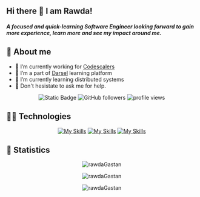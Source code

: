 ## Hi there 👋 I am Rawda!

##### A focused and quick-learning Software Engineer looking forward to gain more experience, learn more and see my impact around me.

## 💁 About me
- 🔭 I’m currently working for [Codescalers](https://www.linkedin.com/company/codescalers-egypt/)
- 👯 I’m a part of [Darsel](https://www.linkedin.com/company/darsel/) learning platform
- 🌱 I’m currently learning distributed systems
- 💬 Don't hesistate to ask me for help.

<div align="center">

![Static Badge](https://img.shields.io/badge/rawda-linkedin?style=flat-square&logo=Linkedin&logoColor=white&color=blue&link=https%3A%2F%2Fwww.linkedin.com%2Fin%2Frawda-gastan-82a501173) ![GitHub followers](https://img.shields.io/github/followers/rawdaGastan?label=Follow&style=social)
<img alt = "profile views" src="https://komarev.com/ghpvc/?username=rawdaGastan&color=brightgreen"> 

</div>

## 🧑‍💻 Technologies


<div align="center">

[![My Skills](https://skills.thijs.gg/icons?i=python,go,java,js,ts,rust,dart,nodejs)](https://skills.thijs.gg)
[![My Skills](https://skills.thijs.gg/icons?i=docker,kubernetes,php,vue,react,svelte,unity,redis)](https://skills.thijs.gg)
[![My Skills](https://skills.thijs.gg/icons?i=mongodb,mysql,git,grafana,jquery,html,css)](https://skills.thijs.gg)

</div>

## 📑 Statistics

<p align="center"><img align="center" src="https://github-readme-stats.vercel.app/api?username=rawdaGastan&show_icons=true&theme=radical&show=reviews,discussions_started,discussions_answered,prs_merged,prs_merged_percentage" alt="rawdaGastan" /></p>
<p align="center"><img align="center" src="https://github-readme-stats.vercel.app/api/top-langs/?username=rawdaGastan&langs_count=12&theme=radical&layout=compact" alt="rawdaGastan" /></p>
<p align="center"><img align="center" src="https://github-readme-streak-stats.herokuapp.com/?user=rawdaGastan&theme=radical" alt="rawdaGastan" /></p>

